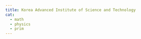 ```yaml
---
title: Korea Advanced Institute of Science and Technology
cat:
  - math
  - physics
  - prim
---
```

